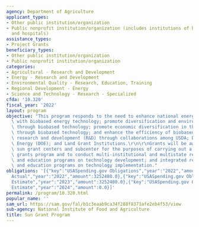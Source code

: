 ```yaml
---
agency: Department of Agriculture
applicant_types:
- Other public institution/organization
- Public nonprofit institution/organization (includes institutions of higher education
  and hospitals)
assistance_types:
- Project Grants
beneficiary_types:
- Other public institution/organization
- Public nonprofit institution/organization
categories:
- Agricultural - Research and Development
- Energy - Research and Development
- Environmental Quality - Research, Education, Training
- Regional Development - Energy
- Science and Technology - Research - Specialized
cfda: '10.320'
fiscal_year: '2022'
layout: program
objective: "This program responds to the need to enhance national energy security\
  \ with biobased energy technology; promote diversification and environmental sustainability\
  \ through biobased technology; promote economic diversification in the rural U.S.\
  \ through biobased technology; and enhance the efficiency of biobased technology\
  \ research and development (R&D) through collaborations among USDA; Department of\
  \ Energy (DOE); and Land Grant Institutions.\r\n\r\nGrants will be awarded to the\
  \ sun grant centers and subcenter for the purposes of carrying out a competitive\
  \ grants program and to conduct multi-institutional and multistate research, extension,\
  \ and education programs on technology development; and integrated research, extension,\
  \ and education programs on technology implementation."
obligations: '[{"key":"USASpending.gov Obligations","year":"2022","amount":3251024.27},{"key":"SAM.gov
  Actual","year":"2022","amount":3252480.0},{"key":"USASpending.gov Obligations","year":"2023","amount":0.0},{"key":"SAM.gov
  Estimate","year":"2023","amount":3252480.0},{"key":"USASpending.gov Obligations","year":"2024","amount":0.0},{"key":"SAM.gov
  Estimate","year":"2024","amount":0.0}]'
permalink: /program/10.320.html
popular_name: ''
sam_url: https://sam.gov/fal/b1c3eaab9ca34f288f8371afe2eb4f53/view
sub-agency: National Institute of Food and Agriculture
title: Sun Grant Program
---
```

